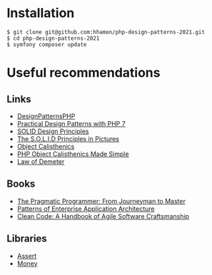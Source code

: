 # Installation

```
$ git clone git@github.com:hhamon/php-design-patterns-2021.git
$ cd php-design-patterns-2021
$ symfony composer update
```

# Useful recommendations

## Links
- [DesignPatternsPHP](https://designpatternsphp.readthedocs.io/en/latest/README.html)
- [Practical Design Patterns with PHP 7](https://speakerdeck.com/hhamon/practical-design-patterns-with-php-7)
- [SOLID Design Principles](https://thedavidmasters.com/2018/10/27/solid-design-principles/)
- [The S.O.L.I.D Principles in Pictures](https://medium.com/backticks-tildes/the-s-o-l-i-d-principles-in-pictures-b34ce2f1e898)
- [Object Calisthenics](https://williamdurand.fr/2013/06/03/object-calisthenics/)
- [PHP Object Calisthenics Made Simple](https://tomasvotruba.com/blog/2017/06/26/php-object-calisthenics-rules-made-simple-version-3-0-is-out-now/)
- [Law of Demeter](https://en.wikipedia.org/wiki/Law_of_Demeter)

## Books
- [The Pragmatic Programmer: From Journeyman to Master](https://www.amazon.fr/Pragmatic-Programmer-Journeyman-Master/dp/020161622X)
- [Patterns of Enterprise Application Architecture](https://www.amazon.fr/Patterns-Enterprise-Application-Architecture-d%C2%B4Espagne/dp/B0073R93MO/ref=asap_bc?ie=UTF8)
- [Clean Code: A Handbook of Agile Software Craftsmanship](https://www.oreilly.com/library/view/clean-code-a/9780136083238/)

## Libraries
- [Assert](https://github.com/beberlei/assert)
- [Money](https://github.com/moneyphp/money)
